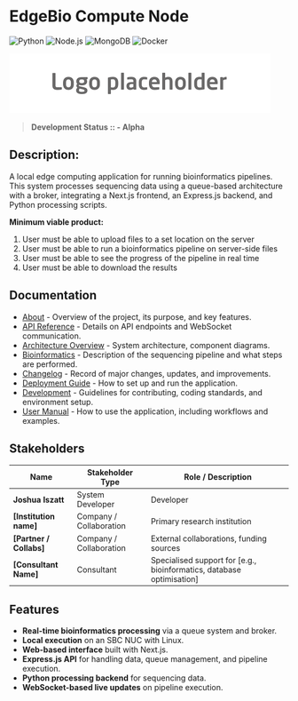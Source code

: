 # EdgeBio Compute Node
![Python](https://img.shields.io/badge/Python-3.9-blue)
![Node.js](https://img.shields.io/badge/Node.js-v16.0-green)
![MongoDB](https://img.shields.io/badge/MongoDB-v5.0-green)
![Docker](https://img.shields.io/badge/Docker-enabled-blue)

![EdgeBio Logo](docs/img/logo_placeholder.png)

> **Development Status :: - Alpha**

## Description: 
A local edge computing application for running bioinformatics pipelines. This system processes sequencing data using a queue-based architecture with a broker, integrating a Next.js frontend, an Express.js backend, and Python processing scripts. 

**Minimum viable product:** 
1. User must be able to upload files to a set location on the server
2. User must be able to run a bioinformatics pipeline on server-side files
3. User must be able to see the progress of the pipeline in real time
4. User must be able to download the results 

## Documentation
- [About](docs/about.md) - Overview of the project, its purpose, and key features.
- [API Reference](docs/api_reference.md) - Details on API endpoints and WebSocket communication.
- [Architecture Overview](docs/architecture.md) - System architecture, component diagrams.
- [Bioinformatics](docs/bioinformatics.md) - Description of the sequencing pipeline and what steps are performed.
- [Changelog](docs/changelog.md) - Record of major changes, updates, and improvements.
- [Deployment Guide](docs/deployment.md) - How to set up and run the application.
- [Development](docs/development.md) - Guidelines for contributing, coding standards, and environment setup.
- [User Manual](docs/user_manual.md) - How to use the application, including workflows and examples.

## Stakeholders
| Name                    | Stakeholder Type             | Role / Description |
|-------------------------|------------------------------|--------------------|
| **Joshua Iszatt**       | System Developer             | Developer |
| **[Institution name]**  | Company / Collaboration      | Primary research institution |
| **[Partner / Collabs]** | Company / Collaboration      | External collaborations, funding sources |
| **[Consultant Name]**   | Consultant                   | Specialised support for [e.g., bioinformatics, database optimisation] |

## Features
- **Real-time bioinformatics processing** via a queue system and broker.  
- **Local execution** on an SBC NUC with Linux.  
- **Web-based interface** built with Next.js.  
- **Express.js API** for handling data, queue management, and pipeline execution.  
- **Python processing backend** for sequencing data.  
- **WebSocket-based live updates** on pipeline execution.
